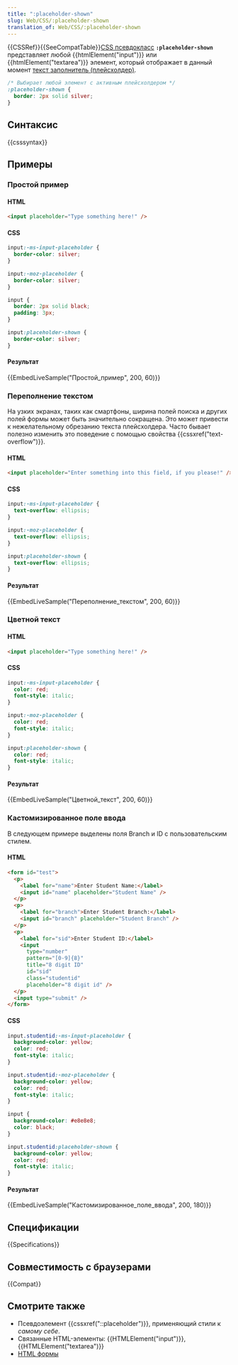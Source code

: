 ```yaml
---
title: ":placeholder-shown"
slug: Web/CSS/:placeholder-shown
translation_of: Web/CSS/:placeholder-shown
---
```


{{CSSRef}}{{SeeCompatTable}}[CSS псевдокласс](/ru/docs/Web/CSS) **`:placeholder-shown`** представляет любой {{htmlElement("input")}} или {{htmlElement("textarea")}} элемент, который отображает в данный момент [текст заполнитель (плейсхолдер)](/ru/docs/Web/HTML/Element/input#attr-placeholder).

```css
/* Выбирает любой элемент с активным плейсхолдером */
:placeholder-shown {
  border: 2px solid silver;
}
```

## Синтаксис

{{csssyntax}}

## Примеры

### Простой пример

#### HTML

```html
<input placeholder="Type something here!" />
```

#### CSS

```css hidden
input:-ms-input-placeholder {
  border-color: silver;
}

input:-moz-placeholder {
  border-color: silver;
}
```

```css
input {
  border: 2px solid black;
  padding: 3px;
}

input:placeholder-shown {
  border-color: silver;
}
```

#### Результат

{{EmbedLiveSample("Простой_пример", 200, 60)}}

### Переполнение текстом

На узких экранах, таких как смартфоны, ширина полей поиска и других полей формы может быть значительно сокращена. Это может привести к нежелательному обрезанию текста плейсхолдера. Часто бывает полезно изменить это поведение с помощью свойства {{cssxref("text-overflow")}}.

#### HTML

```html
<input placeholder="Enter something into this field, if you please!" />
```

#### CSS

```css hidden
input:-ms-input-placeholder {
  text-overflow: ellipsis;
}

input:-moz-placeholder {
  text-overflow: ellipsis;
}
```

```css
input:placeholder-shown {
  text-overflow: ellipsis;
}
```

#### Результат

{{EmbedLiveSample("Переполнение_текстом", 200, 60)}}

### Цветной текст

#### HTML

```html
<input placeholder="Type something here!" />
```

#### CSS

```css hidden
input:-ms-input-placeholder {
  color: red;
  font-style: italic;
}

input:-moz-placeholder {
  color: red;
  font-style: italic;
}
```

```css
input:placeholder-shown {
  color: red;
  font-style: italic;
}
```

#### Результат

{{EmbedLiveSample("Цветной_текст", 200, 60)}}

### Кастомизированное поле ввода

В следующем примере выделены поля Branch и ID с пользовательским стилем.

#### HTML

```html
<form id="test">
  <p>
    <label for="name">Enter Student Name:</label>
    <input id="name" placeholder="Student Name" />
  </p>
  <p>
    <label for="branch">Enter Student Branch:</label>
    <input id="branch" placeholder="Student Branch" />
  </p>
  <p>
    <label for="sid">Enter Student ID:</label>
    <input
      type="number"
      pattern="[0-9]{8}"
      title="8 digit ID"
      id="sid"
      class="studentid"
      placeholder="8 digit id" />
  </p>
  <input type="submit" />
</form>
```

#### CSS

```css hidden
input.studentid:-ms-input-placeholder {
  background-color: yellow;
  color: red;
  font-style: italic;
}

input.studentid:-moz-placeholder {
  background-color: yellow;
  color: red;
  font-style: italic;
}
```

```css
input {
  background-color: #e8e8e8;
  color: black;
}

input.studentid:placeholder-shown {
  background-color: yellow;
  color: red;
  font-style: italic;
}
```

#### Результат

{{EmbedLiveSample("Кастомизированное_поле_ввода", 200, 180)}}

## Спецификации

{{Specifications}}

## Совместимость с браузерами

{{Compat}}

## Смотрите также

- Псевдоэлемент {{cssxref("::placeholder")}}, применяющий стили к _самому себе_.
- Связанные HTML-элементы: {{HTMLElement("input")}}, {{HTMLElement("textarea")}}
- [HTML формы](/ru/docs/Learn/HTML/Forms)
